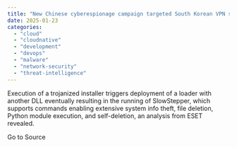 ```yaml
---
title: "New Chinese cyberespionage campaign targeted South Korean VPN service"
date: 2025-01-23
categories: 
  - "cloud"
  - "cloudnative"
  - "development"
  - "devops"
  - "malware"
  - "network-security"
  - "threat-intelligence"
---
```


Execution of a trojanized installer triggers deployment of a loader with another DLL eventually resulting in the running of SlowStepper, which supports commands enabling extensive system info theft, file deletion, Python module execution, and self-deletion, an analysis from ESET revealed.

Go to Source
